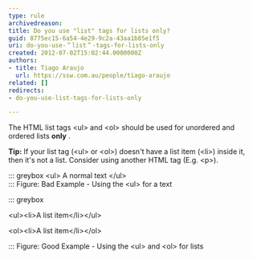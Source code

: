 ```yaml
---
type: rule
archivedreason: 
title: Do you use "list" tags for lists only?
guid: 8775ec15-6a54-4e29-9c2a-43aa1b85e1f5
uri: do-you-use-＂list＂-tags-for-lists-only
created: 2012-07-02T15:02:44.0000000Z
authors:
- title: Tiago Araujo
  url: https://ssw.com.au/people/tiago-araujo
related: []
redirects:
- do-you-use-list-tags-for-lists-only

---
```


The HTML list tags &lt;ul&gt; and &lt;ol&gt; should be used for unordered and ordered lists  **only** .

<!--endintro-->

**Tip:** If your list tag (&lt;ul&gt; or &lt;ol&gt;) doesn't have a list item (&lt;li&gt;) inside it, then it's not a list. Consider using another HTML tag (E.g. &lt;p&gt;).


::: greybox
&lt;ul&gt; A normal text &lt;/ul&gt;  
:::
Figure: Bad Example - Using the &lt;ul&gt; for a text

::: greybox

&lt;ul&gt;&lt;li&gt;A list item&lt;/li&gt;&lt;/ul&gt;

&lt;ol&gt;&lt;li&gt;A list item&lt;/li&gt;&lt;/ol&gt;

:::
Figure: Good Example - Using the &lt;ul&gt; and &lt;ol&gt; for lists
